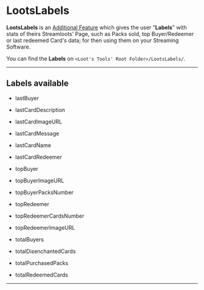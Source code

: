 # LootsLabels

**LootsLabels** is an [Additional Feature](..) which gives the user "**Labels**" with stats of theirs Streamloots' Page, such as Packs sold, top Buyer/Redeemer or last redeemed Card's data; for then using them on your Streaming Software.

You can find the **Labels** on ```<Loot's Tools' Root Folder>/LootsLabels/```.

---

## Labels available

- lastBuyer

- lastCardDescription

- lastCardImageURL

- lastCardMessage

- lastCardName

- lastCardRedeemer

- topBuyer

- topBuyerImageURL

- topBuyerPacksNumber

- topRedeemer

- topRedeemerCardsNumber

- topRedeemerImageURL

- totalBuyers

- totalDisenchantedCards

- totalPurchasedPacks

- totalRedeemedCards

---